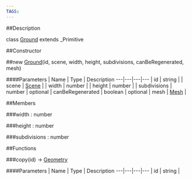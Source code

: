 ```yaml
---
TAGS:
---
```


##Description

class [Ground](/classes/2.2-alpha/Ground) extends _Primitive



##Constructor

##new [Ground](/classes/2.2-alpha/Ground)(id, scene, width, height, subdivisions, canBeRegenerated, mesh)



####Parameters
 | Name | Type | Description
---|---|---|---
 | id | string | 
 | scene | [Scene](/classes/2.2-alpha/Scene) | 
 | width | number | 
 | height | number | 
 | subdivisions | number | 
optional | canBeRegenerated | boolean | 
optional | mesh | [Mesh](/classes/2.2-alpha/Mesh) | 

##Members

###width : number



###height : number



###subdivisions : number



##Functions

###copy(id) &rarr; [Geometry](/classes/2.2-alpha/Geometry)



####Parameters
 | Name | Type | Description
---|---|---|---
 | id | string | 

